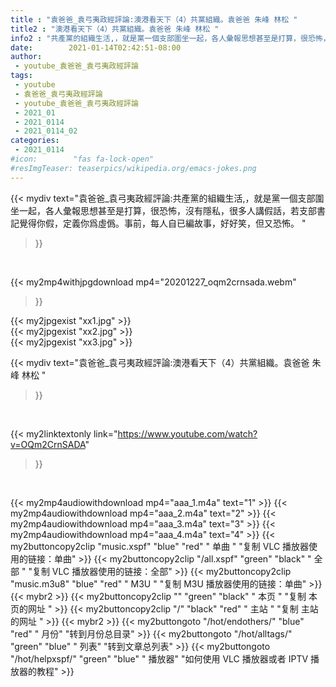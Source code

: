 ```yaml
---
title : "袁爸爸_袁弓夷政經評論:澳港看天下（4）共黨組織。袁爸爸 朱峰 林松 "
title2 : "澳港看天下（4）共黨組織。袁爸爸 朱峰 林松 "
info2 : "共產黨的組織生活,，就是黨一個支部圍坐一起，各人彙報思想甚至是打算，很恐怖，沒有隱私，很多人講假話，若支部書記覺得你假，定義你爲虛僞。事前，每人自已編故事，好好笑，但又恐怖。 "
date:        2021-01-14T02:42:51-08:00
author:
 - youtube_袁爸爸_袁弓夷政經評論
tags:
 - youtube
 - 袁爸爸_袁弓夷政經評論
 - youtube_袁爸爸_袁弓夷政經評論
 - 2021_01
 - 2021_0114
 - 2021_0114_02
categories:
 - 2021_0114
#icon:        "fas fa-lock-open"
#resImgTeaser: teaserpics/wikipedia.org/emacs-jokes.png
---
```


{{< mydiv text="袁爸爸_袁弓夷政經評論:共產黨的組織生活,，就是黨一個支部圍坐一起，各人彙報思想甚至是打算，很恐怖，沒有隱私，很多人講假話，若支部書記覺得你假，定義你爲虛僞。事前，每人自已編故事，好好笑，但又恐怖。 "
>}}
<br>


{{< my2mp4withjpgdownload mp4="20201227_oqm2crnsada.webm"
>}}

{{< my2jpgexist "xx1.jpg" >}}<br>
{{< my2jpgexist "xx2.jpg" >}}<br>
{{< my2jpgexist "xx3.jpg" >}}<br>



{{< mydiv text="袁爸爸_袁弓夷政經評論:澳港看天下（4）共黨組織。袁爸爸 朱峰 林松 "
>}}
<br>

{{< my2linktextonly link="https://www.youtube.com/watch?v=OQm2CrnSADA"
>}}


<br>

{{< my2mp4audiowithdownload mp4="aaa_1.m4a"    text="1" >}}
{{< my2mp4audiowithdownload mp4="aaa_2.m4a"    text="2" >}}
{{< my2mp4audiowithdownload mp4="aaa_3.m4a"    text="3" >}}
{{< my2mp4audiowithdownload mp4="aaa_4.m4a"    text="4" >}}
{{< my2buttoncopy2clip "music.xspf"        "blue"   "red"    " 单曲 "  "复制 VLC 播放器使用的链接：单曲" >}} {{< my2buttoncopy2clip "/all.xspf"         "green"  "black"  " 全部 "  "复制 VLC 播放器使用的链接：全部" >}} {{< my2buttoncopy2clip "music.m3u8"        "blue"   "red"    " M3U  "    "复制 M3U 播放器使用的链接：单曲" >}} {{< mybr2 >}} {{< my2buttoncopy2clip ""                  "green"  "black"  " 本页 "    "复制 本页的网址 " >}} {{< my2buttoncopy2clip "/"                 "black"  "red"    " 主站 "    "复制 主站的网址 " >}} {{< mybr2 >}} {{< my2buttongoto      "/hot/endothers/"   "blue"   "red"    " 月份"   "转到月份总目录" >}} {{< my2buttongoto      "/hot/alltags/"     "green"  "blue"   " 列表"   "转到文章总列表" >}} {{< my2buttongoto      "/hot/helpxspf/"    "green"  "blue"   " 播放器" "如何使用 VLC 播放器或者 IPTV 播放器的教程" >}} 

